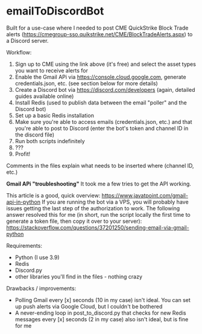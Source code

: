 # emailToDiscordBot
Built for a use-case where I needed to post CME QuickStrike Block Trade alerts (https://cmegroup-sso.quikstrike.net/CME/BlockTradeAlerts.aspx) to a Discord server.

Workflow:
1) Sign up to CME using the link above (it's free) and select the asset types you want to receive alerts for
2) Enable the Gmail APi via https://console.cloud.google.com, generate credentials.json, etc. (see section below for more details)
3) Create a Discord bot via https://discord.com/developers (again, detailed guides available online)
4) Install Redis (used to publish data between the email "poller" and the Discord bot)
5) Set up a basic Redis installation
6) Make sure you're able to access emails (credentials.json, etc.) and that you're able to post to Discord (enter the bot's token and channel ID in the discord file)
7) Run both scripts indefinitely
8) ???
9) Profit!

Comments in the files explain what needs to be inserted where (channel ID, etc.)

**Gmail APi "troubleshooting"**
It took me a few tries to get the API working.

This article is a good, quick overview: https://www.javatpoint.com/gmail-api-in-python
If you are running the bot via a VPS, you will probably have issues getting the last step of the authorization to work. The following answer resolved this for me (in short, run the script locally the first time to generate a token file, then copy it over to your server): https://stackoverflow.com/questions/37201250/sending-email-via-gmail-python

Requirements:
- Python (I use 3.9)
- Redis
- Discord.py
- other libraries you'll find in the files - nothing crazy

Drawbacks / improvements:
- Polling Gmail every [x] seconds (10 in my case) isn't ideal. You can set up push alerts via Google Cloud, but I couldn't be bothered
- A never-ending loop in post_to_discord.py that checks for new Redis messages every [x] seconds (2 in my case) also isn't ideal, but is fine for me
